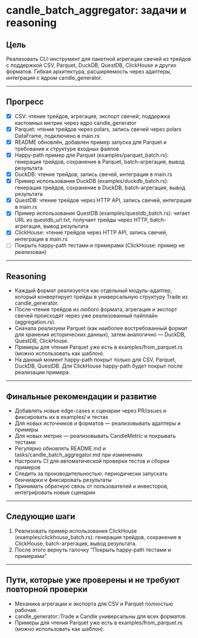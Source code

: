 # candle_batch_aggregator: задачи и reasoning

## Цель
Реализовать CLI-инструмент для пакетной агрегации свечей из трейдов с поддержкой CSV, Parquet, DuckDB, QuestDB, ClickHouse и других форматов. Гибкая архитектура, расширяемость через адаптеры, интеграция с ядром candle_generator.

---

## Прогресс
- [x] CSV: чтение трейдов, агрегация, экспорт свечей, поддержка кастомных метрик через ядро candle_generator
- [x] Parquet: чтение трейдов через polars, запись свечей через polars DataFrame, подключено в main.rs
- [x] README обновлён, добавлен пример запуска для Parquet и требования к структуре входных файлов
- [x] Happy-path пример для Parquet (examples/parquet_batch.rs): генерация трейдов, сохранение в Parquet, batch-агрегация, вывод результата
- [x] DuckDB: чтение трейдов, запись свечей, интеграция в main.rs
- [x] Пример использования DuckDB (examples/duckdb_batch.rs): генерация трейдов, сохранение в DuckDB, batch-агрегация, вывод результата
- [x] QuestDB: чтение трейдов через HTTP API, запись свечей, интеграция в main.rs
- [x] Пример использования QuestDB (examples/questdb_batch.rs): читает URL из questdb_url.txt, получает трейды через HTTP, batch-агрегация, вывод результата
- [x] ClickHouse: чтение трейдов через HTTP API, запись свечей, интеграция в main.rs
- [ ] Покрыть happy-path тестами и примерами (ClickHouse: пример не реализован)

---

## Reasoning
- Каждый формат реализуется как отдельный модуль-адаптер, который конвертирует трейды в универсальную структуру Trade из candle_generator.
- После чтения трейдов из любого формата, агрегация и экспорт свечей происходят через уже реализованный пайплайн (aggregation.rs).
- Сначала реализуем Parquet (как наиболее востребованный формат для хранения исторических данных), затем аналогично — DuckDB, QuestDB, ClickHouse.
- Примеры для чтения Parquet уже есть в examples/from_parquet.rs (можно использовать как шаблон).
- На данный момент happy-path покрыт только для CSV, Parquet, DuckDB, QuestDB. Для ClickHouse happy-path будет покрыт после реализации примера.

---

## Финальные рекомендации и развитие
- Добавлять новые edge-cases и сценарии через PR/issues и фиксировать их в examples/ и тестах
- Для новых источников и форматов — реализовывать адаптеры и примеры
- Для новых метрик — реализовывать CandleMetric и покрывать тестами
- Регулярно обновлять README.md и tasks/candle_batch_aggregator.md при изменениях
- Настроить CI для автоматической проверки тестов и сборки примеров
- Следить за производительностью: периодически запускать бенчмарки и фиксировать результаты
- Принимать обратную связь от пользователей и инвесторов, интегрировать новые сценарии

---

## Следующие шаги
1. Реализовать пример использования ClickHouse (examples/clickhouse_batch.rs): генерация трейдов, сохранение в ClickHouse, batch-агрегация, вывод результата.
2. После этого вернуть галочку "Покрыть happy-path тестами и примерами".

---

## Пути, которые уже проверены и не требуют повторной проверки
- Механика агрегации и экспорта для CSV и Parquet полностью рабочая.
- candle_generator::Trade и Candle универсальны для всех форматов.
- Примеры для чтения Parquet уже есть в examples/from_parquet.rs (можно использовать как шаблон). 